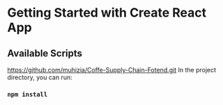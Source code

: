 # Getting Started with Create React App

## Available Scripts


https://github.com/muhizia/Coffe-Supply-Chain-Fotend.git
In the project directory, you can run:
### `npm install`

